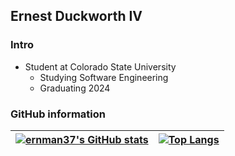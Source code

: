 ## Ernest Duckworth IV
### Intro
- Student at Colorado State University 
   - Studying Software Engineering
   - Graduating 2024

### GitHub information
| [![ernman37's GitHub stats](https://github-readme-stats.vercel.app/api?username=ernman37&theme=blueberry&show_icons=true&count_private=true)](https://github.com/ernman37/github-readme-stats) | [![Top Langs](https://github-readme-stats.vercel.app/api/top-langs/?username=ernman37&theme=blueberry&show_icons=true&hide=scss,ruby,html&layout=compact&count_private=true)](https://github.com/ernman37/github-readme-stats) | 
|-------|-----------|
